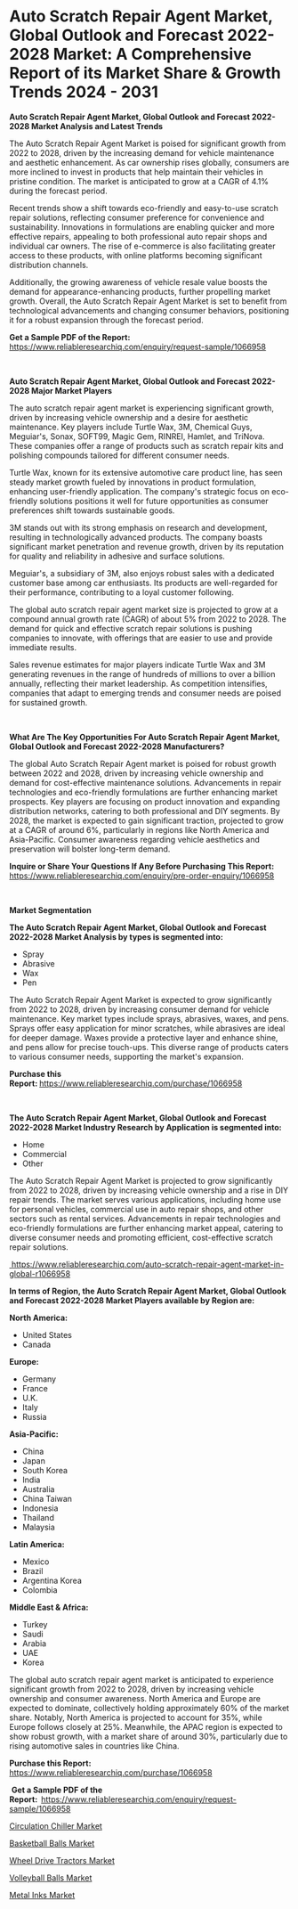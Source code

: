<p><h1>Auto Scratch Repair Agent Market, Global Outlook and Forecast 2022-2028 Market: A Comprehensive Report of its Market Share & Growth Trends 2024 - 2031</h1></p><p><strong>Auto Scratch Repair Agent Market, Global Outlook and Forecast 2022-2028 Market Analysis and Latest Trends</strong></p>
<p><p>The Auto Scratch Repair Agent Market is poised for significant growth from 2022 to 2028, driven by the increasing demand for vehicle maintenance and aesthetic enhancement. As car ownership rises globally, consumers are more inclined to invest in products that help maintain their vehicles in pristine condition. The market is anticipated to grow at a CAGR of 4.1% during the forecast period.</p><p>Recent trends show a shift towards eco-friendly and easy-to-use scratch repair solutions, reflecting consumer preference for convenience and sustainability. Innovations in formulations are enabling quicker and more effective repairs, appealing to both professional auto repair shops and individual car owners. The rise of e-commerce is also facilitating greater access to these products, with online platforms becoming significant distribution channels.</p><p>Additionally, the growing awareness of vehicle resale value boosts the demand for appearance-enhancing products, further propelling market growth. Overall, the Auto Scratch Repair Agent Market is set to benefit from technological advancements and changing consumer behaviors, positioning it for a robust expansion through the forecast period.</p></p>
<p><strong>Get a Sample PDF of the Report:&nbsp;</strong> <a href="https://www.reliableresearchiq.com/enquiry/request-sample/1066958?utm_campaign=104&utm_medium=2&utm_source=Github&utm_content=ia&utm_term=04122024&utm_id=auto-scratch-repair-agent-market-global-outlook-and-forecast-2022-2028">https://www.reliableresearchiq.com/enquiry/request-sample/1066958</a></p>
<p>&nbsp;</p>
<p><strong>Auto Scratch Repair Agent Market, Global Outlook and Forecast 2022-2028 Major Market Players</strong></p>
<p><p>The auto scratch repair agent market is experiencing significant growth, driven by increasing vehicle ownership and a desire for aesthetic maintenance. Key players include Turtle Wax, 3M, Chemical Guys, Meguiar's, Sonax, SOFT99, Magic Gem, RINREI, Hamlet, and TriNova. These companies offer a range of products such as scratch repair kits and polishing compounds tailored for different consumer needs.</p><p>Turtle Wax, known for its extensive automotive care product line, has seen steady market growth fueled by innovations in product formulation, enhancing user-friendly application. The company's strategic focus on eco-friendly solutions positions it well for future opportunities as consumer preferences shift towards sustainable goods. </p><p>3M stands out with its strong emphasis on research and development, resulting in technologically advanced products. The company boasts significant market penetration and revenue growth, driven by its reputation for quality and reliability in adhesive and surface solutions. </p><p>Meguiar's, a subsidiary of 3M, also enjoys robust sales with a dedicated customer base among car enthusiasts. Its products are well-regarded for their performance, contributing to a loyal customer following.</p><p>The global auto scratch repair agent market size is projected to grow at a compound annual growth rate (CAGR) of about 5% from 2022 to 2028. The demand for quick and effective scratch repair solutions is pushing companies to innovate, with offerings that are easier to use and provide immediate results.</p><p>Sales revenue estimates for major players indicate Turtle Wax and 3M generating revenues in the range of hundreds of millions to over a billion annually, reflecting their market leadership. As competition intensifies, companies that adapt to emerging trends and consumer needs are poised for sustained growth.</p></p>
<p>&nbsp;</p>
<p><strong>What Are The Key Opportunities For Auto Scratch Repair Agent Market, Global Outlook and Forecast 2022-2028 Manufacturers?</strong></p>
<p><p>The global Auto Scratch Repair Agent market is poised for robust growth between 2022 and 2028, driven by increasing vehicle ownership and demand for cost-effective maintenance solutions. Advancements in repair technologies and eco-friendly formulations are further enhancing market prospects. Key players are focusing on product innovation and expanding distribution networks, catering to both professional and DIY segments. By 2028, the market is expected to gain significant traction, projected to grow at a CAGR of around 6%, particularly in regions like North America and Asia-Pacific. Consumer awareness regarding vehicle aesthetics and preservation will bolster long-term demand.</p></p>
<p><strong>Inquire or Share Your Questions If Any Before Purchasing This Report:</strong> <a href="https://www.reliableresearchiq.com/enquiry/pre-order-enquiry/1066958?utm_campaign=104&utm_medium=2&utm_source=Github&utm_content=ia&utm_term=04122024&utm_id=auto-scratch-repair-agent-market-global-outlook-and-forecast-2022-2028">https://www.reliableresearchiq.com/enquiry/pre-order-enquiry/1066958</a></p>
<p>&nbsp;</p>
<p><strong>Market Segmentation</strong></p>
<p><strong>The Auto Scratch Repair Agent Market, Global Outlook and Forecast 2022-2028 Market Analysis by types is segmented into:</strong></p>
<p><ul><li>Spray</li><li>Abrasive</li><li>Wax</li><li>Pen</li></ul></p>
<p><p>The Auto Scratch Repair Agent Market is expected to grow significantly from 2022 to 2028, driven by increasing consumer demand for vehicle maintenance. Key market types include sprays, abrasives, waxes, and pens. Sprays offer easy application for minor scratches, while abrasives are ideal for deeper damage. Waxes provide a protective layer and enhance shine, and pens allow for precise touch-ups. This diverse range of products caters to various consumer needs, supporting the market's expansion.</p></p>
<p><strong>Purchase this Report:&nbsp;</strong><a href="https://www.reliableresearchiq.com/purchase/1066958?utm_campaign=104&utm_medium=2&utm_source=Github&utm_content=ia&utm_term=04122024&utm_id=auto-scratch-repair-agent-market-global-outlook-and-forecast-2022-2028">https://www.reliableresearchiq.com/purchase/1066958</a></p>
<p>&nbsp;</p>
<p><strong>The Auto Scratch Repair Agent Market, Global Outlook and Forecast 2022-2028 Market Industry Research by Application is segmented into:</strong></p>
<p><ul><li>Home</li><li>Commercial</li><li>Other</li></ul></p>
<p><p>The Auto Scratch Repair Agent Market is projected to grow significantly from 2022 to 2028, driven by increasing vehicle ownership and a rise in DIY repair trends. The market serves various applications, including home use for personal vehicles, commercial use in auto repair shops, and other sectors such as rental services. Advancements in repair technologies and eco-friendly formulations are further enhancing market appeal, catering to diverse consumer needs and promoting efficient, cost-effective scratch repair solutions.</p></p>
<p><a href="https://www.reliableresearchiq.com/auto-scratch-repair-agent-market-in-global-r1066958?utm_campaign=104&utm_medium=2&utm_source=Github&utm_content=ia&utm_term=04122024&utm_id=auto-scratch-repair-agent-market-global-outlook-and-forecast-2022-2028">&nbsp;https://www.reliableresearchiq.com/auto-scratch-repair-agent-market-in-global-r1066958</a></p>
<p><strong>In terms of Region, the Auto Scratch Repair Agent Market, Global Outlook and Forecast 2022-2028 Market Players available by Region are:</strong></p>
<p>
    <p> <strong> North America: </strong>
        <ul>
            <li>United States</li>
            <li>Canada</li>
        </ul>
        </p> 
    <p> <strong> Europe: </strong>
        <ul>
            <li>Germany</li>
            <li>France</li>
            <li>U.K.</li>
            <li>Italy</li>
            <li>Russia</li>
        </ul>
        </p> 
    <p> <strong> Asia-Pacific: </strong>
        <ul>
            <li>China</li>
            <li>Japan</li>
            <li>South Korea</li>
            <li>India</li>
            <li>Australia</li>
            <li>China Taiwan</li>
            <li>Indonesia</li>
            <li>Thailand</li>
            <li>Malaysia</li>
        </ul>
        </p> 
    <p> <strong> Latin America: </strong>
        <ul>
            <li>Mexico</li>
            <li>Brazil</li>
            <li>Argentina Korea</li>
            <li>Colombia</li>
        </ul>
        </p> 
    <p> <strong> Middle East & Africa: </strong>
        <ul>
            <li>Turkey</li>
            <li>Saudi</li>
            <li>Arabia</li>
            <li>UAE</li>
            <li>Korea</li>
        </ul>
    </p>
    </p>
<p><p>The global auto scratch repair agent market is anticipated to experience significant growth from 2022 to 2028, driven by increasing vehicle ownership and consumer awareness. North America and Europe are expected to dominate, collectively holding approximately 60% of the market share. Notably, North America is projected to account for 35%, while Europe follows closely at 25%. Meanwhile, the APAC region is expected to show robust growth, with a market share of around 30%, particularly due to rising automotive sales in countries like China.</p></p>
<p><strong>Purchase this Report: </strong><a href="https://www.reliableresearchiq.com/purchase/1066958?utm_campaign=104&utm_medium=2&utm_source=Github&utm_content=ia&utm_term=04122024&utm_id=auto-scratch-repair-agent-market-global-outlook-and-forecast-2022-2028">https://www.reliableresearchiq.com/purchase/1066958</a></p>
<p>&nbsp;<strong>Get a Sample PDF of the Report:&nbsp;&nbsp;</strong><a href="https://www.reliableresearchiq.com/enquiry/request-sample/1066958?utm_campaign=104&utm_medium=2&utm_source=Github&utm_content=ia&utm_term=04122024&utm_id=auto-scratch-repair-agent-market-global-outlook-and-forecast-2022-2028">https://www.reliableresearchiq.com/enquiry/request-sample/1066958</a></p>
<p><strong></strong></p>
<p><p><a href="https://issuu.com/reportprime-2/docs/circulation-chiller-market-size-2030.pptx?utm_campaign=104&utm_medium=2&utm_source=Github&utm_content=ia&utm_term=04122024&utm_id=auto-scratch-repair-agent-market-global-outlook-and-forecast-2022-2028">Circulation Chiller Market</a></p><p><a href="https://www.linkedin.com/pulse/deep-dive-basketball-balls-market-itstrends-segmentation-competitive-a4puf?utm_campaign=104&utm_medium=2&utm_source=Github&utm_content=ia&utm_term=04122024&utm_id=auto-scratch-repair-agent-market-global-outlook-and-forecast-2022-2028">Basketball Balls Market</a></p><p><a href="https://www.linkedin.com/pulse/wheel-drive-tractors-market-dynamics-application-types-x4nte?utm_campaign=104&utm_medium=2&utm_source=Github&utm_content=ia&utm_term=04122024&utm_id=auto-scratch-repair-agent-market-global-outlook-and-forecast-2022-2028">Wheel Drive Tractors Market</a></p><p><a href="https://www.linkedin.com/pulse/global-volleyball-balls-market-size-trends-analysis-regional-outlook-8jcgf?utm_campaign=104&utm_medium=2&utm_source=Github&utm_content=ia&utm_term=04122024&utm_id=auto-scratch-repair-agent-market-global-outlook-and-forecast-2022-2028">Volleyball Balls Market</a></p><p><a href="https://issuu.com/reportprime-2/docs/metal-inks-market-size-2030.pptx?utm_campaign=104&utm_medium=2&utm_source=Github&utm_content=ia&utm_term=04122024&utm_id=auto-scratch-repair-agent-market-global-outlook-and-forecast-2022-2028">Metal Inks Market</a></p></p>